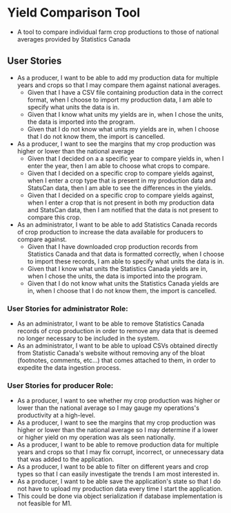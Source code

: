 # Yield Comparison Tool
- A tool to compare individual farm crop productions to those of national averages provided by Statistics Canada

## User Stories
- As a producer, I want to be able to add my production data for multiple years and crops so that I may compare them against national averages.
    - Given that I have a CSV file containing production data in the correct format, when I choose to import my production data, I am able to specify what units the data is in.
    - Given that I know what units my yields are in, when I chose the units, the data is imported into the program.
    - Given that I do not know what units my yields are in, when I choose that I do not know  them, the import is cancelled.
- As a producer, I want to see the margins that my crop production was higher or lower than the national average
    - Given that I decided on a a specific year to compare yields in, when I enter the year, then I am able to choose what crops to compare.
    - Given that I decided on a specific crop to compare yields against, when I enter a crop type that is present in my production data and StatsCan data, then I am able to see the differences in the yields.
    - Given that I decided on a specific crop to compare yields against, when I enter a crop that is not present in both my production data and StatsCan data, then I am notified that the data is not present to compare this crop.
- As an administrator, I want to be able to add Statistics Canada records of crop production to increase the data available for producers to compare against.
    - Given that I have downloaded crop production records from Statistics Canada and that data is formatted correctly, when I choose to import these records, I am able to specify what units the data is in.
    - Given that I know what units the Statistics Canada yields are in, when I chose the units, the data is imported into the program.
    - Given that I do not know what units the Statistics Canada yields are in, when I choose that I do not know  them, the import is cancelled.

### User Stories for administrator Role: 
- As an administrator, I want to be able to remove Statistics Canada records of crop production in order to remove any data that is deemed no longer necessary to be included in the system.
- As an administrator, I want to be able to upload CSVs obtained directly from Statistic Canada's website without removing any of the bloat (footnotes, comments, etc...) that comes attached to them, in order to expedite the data ingestion process.

### User Stories for producer Role:
- As a producer, I want to see whether my crop production was higher or lower than the national average so I may gauge my operations's productivity at a high-level.
- As a producer, I want to see the margins that my crop production was higher or lower than the national average so I may determine if a lower or higher yield on my operation was als seen nationally. 
- As a producer, I want to be able to remove production data for multiple years and crops so that I may fix corrupt, incorrect, or unnecessary data that was added to the application.
- As a producer, I want to be able to filter on different years and crop types so that I can easily investigate the trends I am most interested in.
- As a producer, I want to be able save the application's state so that I do not have to upload my production data every time I start the application.
- This could be done via object serialization if database implementation is not feasible for M1.
